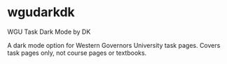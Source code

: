 # wgudarkdk
 WGU Task Dark Mode by DK
 
 A dark mode option for Western Governors University task pages. Covers task pages only, not course pages or textbooks.
